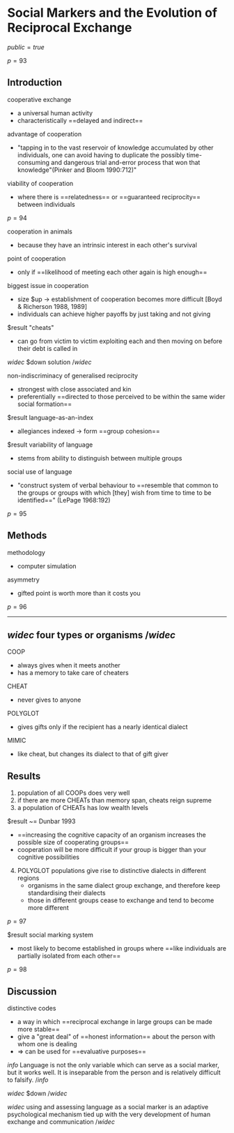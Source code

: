 # Social Markers and the Evolution of Reciprocal Exchange

$public=true$

$p=93$

## Introduction

cooperative exchange
- a universal human activity
- characteristically ==delayed and indirect==

advantage of cooperation
- "tapping in to the vast reservoir of knowledge accumulated by other individuals, one can avoid having to duplicate the possibly time-consuming and dangerous trial and-error process that won that knowledge"(Pinker and Bloom 1990:712)"

viability of cooperation
- where there is ==relatedness== or ==guaranteed reciprocity== between individuals

$p=94$

cooperation in animals
- because they have an intrinsic interest in each other's survival

point of cooperation
- only if ==likelihood of meeting each other again is high enough==

biggest issue in cooperation
- size $up -> establishment of cooperation becomes more difficult [Boyd & Richerson 1988, 1989]
- individuals can achieve higher payoffs by just taking and not giving

$result "cheats"
- can go from victim to victim exploiting each and then moving on before their debt is called in

$widec$
$down solution
$/widec$

non-indiscriminacy of generalised reciprocity
- strongest with close associated and kin
- preferentially ==directed to those perceived to be within the same wider social formation==

$result language-as-an-index
- allegiances indexed -> form ==group cohesion==

$result variability of language
- stems from ability to distinguish between multiple groups

social use of language
- "construct system of verbal behaviour to ==resemble that common to the groups or groups with which [they] wish from time to time to be identified==" (LePage 1968:192)

$p=95$

## Methods

methodology
- computer simulation

asymmetry
- gifted point is worth more than it costs you

$p=96$

----
$widec$
four types or organisms
$/widec$
----

<span class="feature">COOP</span>
- always gives when it meets another
- has a memory to take care of cheaters

<span class="feature">CHEAT</span>
- never gives to anyone

<span class="feature">POLYGLOT</span>
- gives gifts only if the recipient has a nearly identical dialect

<span class="feature">MIMIC</span>
- like <span class="feature">cheat</span>, but changes its dialect to that of gift giver

## Results

1. population of all <span class="feature">COOP</span>s does very well
2. if there are more <span class="feature">CHEAT</span>s than memory span, cheats reign supreme
3. a population of <span class="feature">CHEAT</span>s has low wealth levels

$result ~= Dunbar 1993
- ==increasing the cognitive capacity of an organism increases the possible size of cooperating groups==
- cooperation will be more difficult if your group is bigger than your cognitive possibilities

4. <span class="feature">POLYGLOT</span> populations give rise to distinctive dialects in different regions
	- organisms in the same dialect group exchange, and therefore keep standardising their dialects
	- those in different groups cease to exchange and tend to become more different

$p=97$

$result social marking system
- most likely to become established in groups where ==like individuals are partially isolated from each other==

$p=98$

## Discussion

distinctive codes
- a way in which ==reciprocal exchange in large groups can be made more stable==
- give a "great deal" of ==honest information== about the person with whom one is dealing
- => can be used for ==evaluative purposes==

$info$
Language is not the only variable which can serve as a social marker, but it works well. It is inseparable from the person and is relatively difficult to falsify.
$/info$

$widec$
$down
$/widec$

$widec$
using and assessing language as a social marker is an adaptive psychological mechanism tied up with the very development of human exchange and communication
$/widec$